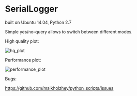 SerialLogger
============

built on Ubuntu 14.04, Python 2.7

Simple yes/no-query allows to switch between different modes.

High quality plot:

![hq_plot](https://github.com/maikholzhey/python_scripts/blob/master/highqplot.png "hq_plot")

Performance plot:

![performance_plot](https://github.com/maikholzhey/python_scripts/blob/master/fast_viewer.png "perfomance_plot")

Bugs:

https://github.com/maikholzhey/python_scripts/issues
